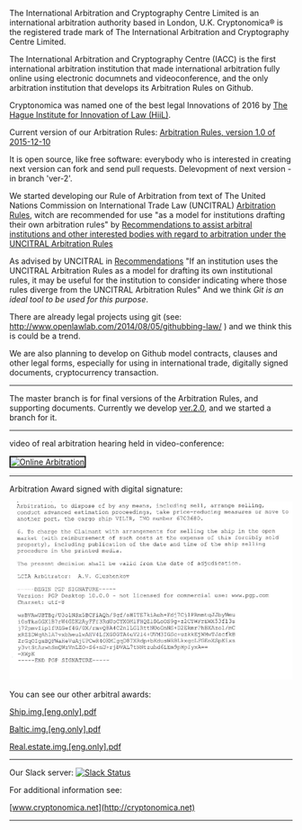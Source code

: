 The International Arbitration and Cryptography Centre Limited is an international arbitration authority based in London, U.K. 
Cryptonomica® is the registered trade mark of The International Arbitration and Cryptography Centre Limited.

The International Arbitration and Cryptography Centre (IACC) is the first international arbitration institution that made international arbitration fully online using electronic documnets and videoconference, and the only arbitration institution that develops its Arbitration Rules on Github.

Cryptonomica was named one of the best legal Innovations of 2016 by [The Hague Institute for Innovation of Law (HiiL)](http://www.hiil.org/).

Current version of our Arbitration Rules: [Arbitration Rules, version 1.0 of 2015-12-10](Arbitration_Rules/IACC/IACC-Arbitration-Rules.EN.signed.md)

It is open source, like free software: everybody who is interested in creating next version can fork and send pull requests. Delevopment of next version - in branch 'ver-2'.

We started developing our Rule of Arbitration from text of The United Nations Commission on International Trade Law (UNCITRAL) [Arbitration Rules](http://www.uncitral.org/uncitral/en/uncitral_texts/arbitration/2010Arbitration_rules.html), witch are recommended for use "as a model for institutions drafting their own arbitration rules" by [Recommendations to assist arbitral institutions and other interested bodies with regard to arbitration under the UNCITRAL Arbitration Rules](http://www.uncitral.org/uncitral/en/uncitral_texts/arbitration/2012Recommendations.html)

As advised by UNCITRAL in [Recommendations](http://www.uncitral.org/pdf/english/texts/arbitration/arb-recommendation-2012/13-80327-Recommendations-Arbitral-Institutions-e.pdf) "If an institution uses the UNCITRAL Arbitration Rules as a model for drafting its own institutional rules, it may be useful for the
institution to consider indicating where those rules diverge from the
UNCITRAL Arbitration Rules" And we think *Git is an ideal tool to be used for this purpose*.

There are already legal projects using git (see: http://www.openlawlab.com/2014/08/05/githubbing-law/ ) and we think this is could be a trend.

We are also planning to develop on Github model contracts, clauses and other legal forms, especially for using in international trade, digitally signed documents, cryptocurrency transaction.

-----------------------------------------------------------------------------

The master branch is for final versions of the Arbitration Rules, and supporting documents.
Currently we develop [ver.2.0](https://github.com/Cryptonomica/arbitration-rules/tree/ver-2), and we started a branch for it.

----------------------------------------------------------------------------

video of real arbitration hearing held in video-conference:

<a href="http://www.youtube.com/watch?feature=player_embedded&v=oITyQTWyBhw" target="_blank"><img src="http://img.youtube.com/vi/oITyQTWyBhw/0.jpg" alt="Online Arbitration" width="640" height="360" border="2" /></a>

-----------------------------------------------------------------------------
Arbitration Award signed with digital signature:

![Arbitration Award signed with digital signature](img/pgp.on.arbitration.award.png "Arbitration Award signed with digital signature") 


You can see our other arbitral awards: 

[Ship.img.[eng.only].pdf](awards/Ship.img.[eng.only].pdf)

[Baltic.img.[eng.only].pdf](awards/baltic.img.[eng.only].pdf)

[Real.estate.img.[eng.only].pdf](awards/real.estate.img.[eng.only].pdf)

-----------------------------------------------------------------------------

Our Slack server: [![Slack Status](http://slack.cryptonomica.net/badge.svg)](http://slack.cryptonomica.net/)

For additional information see:

[www.cryptonomica.net](http://cryptonomica.net) 

-------------------------------------------------------------------------------
